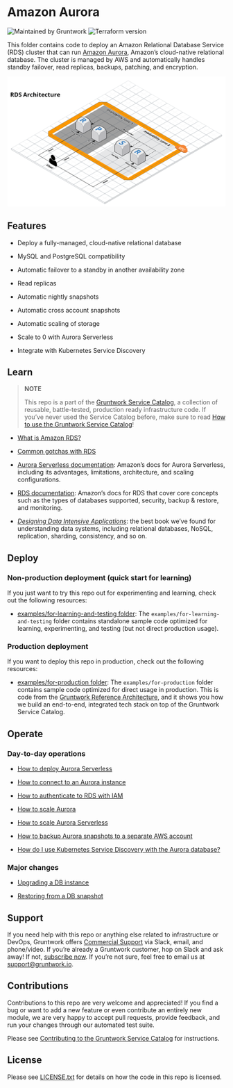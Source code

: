 # Amazon Aurora

![Maintained by Gruntwork](https://img.shields.io/badge/maintained%20by-gruntwork.io-%235849a6.svg)
![Terraform version](https://img.shields.io/badge/tf-%3E%3D1.0.0-blue.svg)

This folder contains code to deploy an Amazon Relational Database Service (RDS) cluster that can run
[Amazon Aurora](https://aws.amazon.com/rds/aurora/), Amazon’s cloud-native relational database. The cluster is managed by
AWS and automatically handles standby failover, read replicas, backups, patching, and encryption.

![RDS architecture](/_docs/rds-architecture.png?raw=true)

## Features

- Deploy a fully-managed, cloud-native relational database

- MySQL and PostgreSQL compatibility

- Automatic failover to a standby in another availability zone

- Read replicas

- Automatic nightly snapshots

- Automatic cross account snapshots

- Automatic scaling of storage

- Scale to 0 with Aurora Serverless

- Integrate with Kubernetes Service Discovery

## Learn

> **NOTE**
>
> This repo is a part of the [Gruntwork Service Catalog](https://github.com/gruntwork-io/terraform-aws-service-catalog/),
> a collection of reusable, battle-tested, production ready infrastructure code.
> If you’ve never used the Service Catalog before, make sure to read
> [How to use the Gruntwork Service Catalog](https://docs.gruntwork.io/reference/services/intro/overview)!

- [What is Amazon RDS?](https://github.com/gruntwork-io/terraform-aws-data-storage/blob/master/modules/aurora/core-concepts.md#what-is-amazon-rds)

- [Common gotchas with RDS](https://github.com/gruntwork-io/terraform-aws-data-storage/blob/master/modules/aurora/core-concepts.md#common-gotchas)

- [Aurora Serverless documentation](https://docs.aws.amazon.com/AmazonRDS/latest/AuroraUserGuide/aurora-serverless.html): Amazon’s docs for Aurora Serverless, including its advantages, limitations, architecture, and scaling configurations.

- [RDS documentation](https://docs.aws.amazon.com/AmazonRDS/latest/UserGuide/Welcome.html): Amazon’s docs for RDS that
    cover core concepts such as the types of databases supported, security, backup & restore, and monitoring.

- *[Designing Data Intensive Applications](https://dataintensive.net)*: the best book we’ve found for understanding data
    systems, including relational databases, NoSQL, replication, sharding, consistency, and so on.

## Deploy

### Non-production deployment (quick start for learning)

If you just want to try this repo out for experimenting and learning, check out the following resources:

- [examples/for-learning-and-testing folder](/examples/for-learning-and-testing): The
    `examples/for-learning-and-testing` folder contains standalone sample code optimized for learning, experimenting, and
    testing (but not direct production usage).

### Production deployment

If you want to deploy this repo in production, check out the following resources:

- [examples/for-production folder](/examples/for-production): The `examples/for-production` folder contains sample
    code optimized for direct usage in production. This is code from the
    [Gruntwork Reference Architecture](https://gruntwork.io/reference-architecture/:), and it shows you how we build an
    end-to-end, integrated tech stack on top of the Gruntwork Service Catalog.

## Operate

### Day-to-day operations

- [How to deploy Aurora Serverless](core-concepts.md#how-do-i-deploy-aurora-serverless)

- [How to connect to an Aurora instance](https://github.com/gruntwork-io/terraform-aws-data-storage/blob/master/modules/aurora/core-concepts.md#how-do-you-connect-to-the-database)

- [How to authenticate to RDS with IAM](https://docs.aws.amazon.com/AmazonRDS/latest/UserGuide/UsingWithRDS.IAM.html)

- [How to scale Aurora](https://github.com/gruntwork-io/terraform-aws-data-storage/blob/master/modules/aurora/core-concepts.md#how-do-you-scale-this-database)

- [How to scale Aurora Serverless](core-concepts.md#how-do-i-scale-the-aurora-serverless-database)

- [How to backup Aurora snapshots to a separate AWS account](core-concepts.md#how-do-you-backup-your-rds-snapshots-to-a-separate-aws-account)

- [How do I use Kubernetes Service Discovery with the Aurora database?](core-concepts.md#how-do-i-use-kubernetes-service-discovery-with-the-aurora-database)

### Major changes

- [Upgrading a DB instance](https://docs.aws.amazon.com/AmazonRDS/latest/UserGuide/USER_UpgradeDBInstance.Upgrading.html)

- [Restoring from a DB snapshot](https://docs.aws.amazon.com/AmazonRDS/latest/UserGuide/USER_RestoreFromSnapshot.html)

## Support

If you need help with this repo or anything else related to infrastructure or DevOps, Gruntwork offers
[Commercial Support](https://gruntwork.io/support/) via Slack, email, and phone/video. If you’re already a Gruntwork
customer, hop on Slack and ask away! If not, [subscribe now](https://www.gruntwork.io/pricing/). If you’re not sure,
feel free to email us at <support@gruntwork.io>.

## Contributions

Contributions to this repo are very welcome and appreciated! If you find a bug or want to add a new feature or even
contribute an entirely new module, we are very happy to accept pull requests, provide feedback, and run your changes
through our automated test suite.

Please see
[Contributing to the Gruntwork Service Catalog](https://gruntwork.io/guides/foundations/how-to-use-gruntwork-infrastructure-as-code-library#_contributing_to_the_gruntwork_infrastructure_as_code_library)
for instructions.

## License

Please see [LICENSE.txt](/LICENSE.txt) for details on how the code in this repo is licensed.
